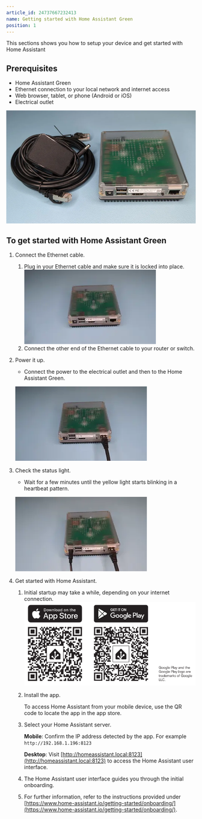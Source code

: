 ```yaml
---
article_id: 24737667232413
name: Getting started with Home Assistant Green
position: 1
---
```


This sections shows you how to setup your device and get started with Home Assistant

## Prerequisites

-   Home Assistant Green
-   Ethernet connection to your local network and internet access
-   Web browser, tablet, or phone (Android or iOS)
-   Electrical outlet

![Home Assistant Green with Power Supply](/static/img/green-box-contents.webp)

## To get started with Home Assistant Green

1. Connect the Ethernet cable.

   1. Plug in your Ethernet cable and make sure it is locked into place.
   ![Connecting the Ethernet cable to the device](/static/img/green/green_connect_ethernet.webp)
   2. Connect the other end of the Ethernet cable to your router or switch.

2. Power it up.

   - Connect the power to the electrical outlet and then to the Home Assistant Green.

   ![Connecting the power cable to the device](/static/img/green/green_connect_power.webp)

3. Check the status light.
   - Wait for a few minutes until the yellow light starts blinking in a heartbeat pattern.

   ![Yellow status light blinking in a heartbeat pattern](/static/img/green/green_yellow_heartbeat.webp)



4. Get started with Home Assistant.

   1.  Initial startup may take a while, depending on your internet connection.
   ![Home Assistant user interface on a screen](/static/img/green/getting_started_04.png)
   2.  Install the app.

       To access Home Assistant from your mobile device, use the QR code to locate the app in the app store.

   3. Select your Home Assistant server.

      **Mobile**: Confirm the IP address detected by the app. For example `http://192.168.1.196:8123`

      **Desktop**: Visit [http://homeassistant.local:8123](http://homeassistant.local:8123) to access the Home Assistant user interface.

   4. The Home Assistant user interface guides you through the initial onboarding.

   5. For further information, refer to the instructions provided under [https://www.home-assistant.io/getting-started/onboarding/](https://www.home-assistant.io/getting-started/onboarding/).

